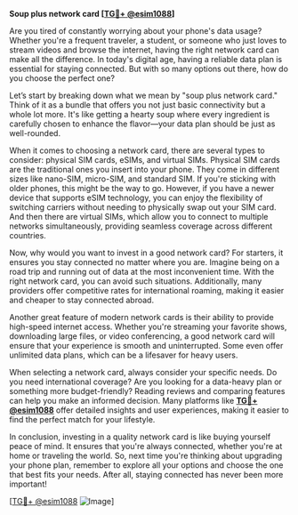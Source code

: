 **Soup plus network card [[TG💪+ @esim1088](https://t.me/s/esim1088)]**

Are you tired of constantly worrying about your phone's data usage? Whether you're a frequent traveler, a student, or someone who just loves to stream videos and browse the internet, having the right network card can make all the difference. In today's digital age, having a reliable data plan is essential for staying connected. But with so many options out there, how do you choose the perfect one?

Let’s start by breaking down what we mean by "soup plus network card." Think of it as a bundle that offers you not just basic connectivity but a whole lot more. It's like getting a hearty soup where every ingredient is carefully chosen to enhance the flavor—your data plan should be just as well-rounded. 

When it comes to choosing a network card, there are several types to consider: physical SIM cards, eSIMs, and virtual SIMs. Physical SIM cards are the traditional ones you insert into your phone. They come in different sizes like nano-SIM, micro-SIM, and standard SIM. If you're sticking with older phones, this might be the way to go. However, if you have a newer device that supports eSIM technology, you can enjoy the flexibility of switching carriers without needing to physically swap out your SIM card. And then there are virtual SIMs, which allow you to connect to multiple networks simultaneously, providing seamless coverage across different countries.

Now, why would you want to invest in a good network card? For starters, it ensures you stay connected no matter where you are. Imagine being on a road trip and running out of data at the most inconvenient time. With the right network card, you can avoid such situations. Additionally, many providers offer competitive rates for international roaming, making it easier and cheaper to stay connected abroad.

Another great feature of modern network cards is their ability to provide high-speed internet access. Whether you're streaming your favorite shows, downloading large files, or video conferencing, a good network card will ensure that your experience is smooth and uninterrupted. Some even offer unlimited data plans, which can be a lifesaver for heavy users.

When selecting a network card, always consider your specific needs. Do you need international coverage? Are you looking for a data-heavy plan or something more budget-friendly? Reading reviews and comparing features can help you make an informed decision. Many platforms like **[TG💪+ @esim1088](https://t.me/s/esim1088)** offer detailed insights and user experiences, making it easier to find the perfect match for your lifestyle.

In conclusion, investing in a quality network card is like buying yourself peace of mind. It ensures that you're always connected, whether you're at home or traveling the world. So, next time you're thinking about upgrading your phone plan, remember to explore all your options and choose the one that best fits your needs. After all, staying connected has never been more important!

[[TG💪+ @esim1088](https://t.me/s/esim1088) ![Image](https://i.postimg.cc/Y0z9fWf4/image.png)]